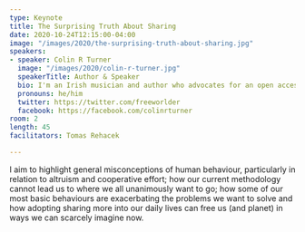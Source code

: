 ```yaml
---
type: Keynote
title: The Surprising Truth About Sharing
date: 2020-10-24T12:15:00-04:00
image: "/images/2020/the-surprising-truth-about-sharing.jpg"
speakers:
- speaker: Colin R Turner
  image: "/images/2020/colin-r-turner.jpg"
  speakerTitle: Author & Speaker
  bio: I'm an Irish musician and author who advocates for an open access economy - a proposed methodology that ensures (at a minimum) that every person's needs are met without condition through a voluntary cooperative system, while maximizing preservation of living systems. I have authored two books on the topic F-Day and Into The Open Economy, and am founder of The Free World Charter (a charter for a post-money social contract), Sharebay (a library of free goods and services), HonorPay (an open awards network) and an extensive wiki detailing the concept of an Open Access Economy. I have given many talks on the topic including an appearance at TEDx in Galway, Ireland, and at Z-Day in Frankfurt.
  pronouns: he/him
  twitter: https://twitter.com/freeworlder
  facebook: https://facebook.com/colinrturner
room: 2
length: 45
facilitators: Tomas Rehacek

---
```

I aim to highlight general misconceptions of human behaviour, particularly in relation to altruism and cooperative effort; how our current methodology cannot lead us to where we all unanimously want to go; how some of our most basic behaviours are exacerbating the problems we want to solve and how adopting sharing more into our daily lives can free us (and planet) in ways we can scarcely imagine now.